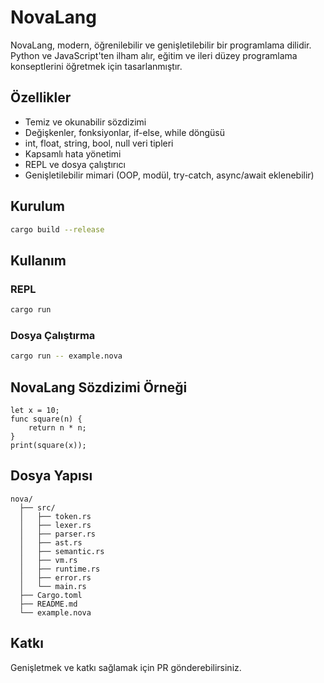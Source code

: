 # NovaLang

NovaLang, modern, öğrenilebilir ve genişletilebilir bir programlama dilidir. Python ve JavaScript'ten ilham alır, eğitim ve ileri düzey programlama konseptlerini öğretmek için tasarlanmıştır.

## Özellikler
- Temiz ve okunabilir sözdizimi
- Değişkenler, fonksiyonlar, if-else, while döngüsü
- int, float, string, bool, null veri tipleri
- Kapsamlı hata yönetimi
- REPL ve dosya çalıştırıcı
- Genişletilebilir mimari (OOP, modül, try-catch, async/await eklenebilir)

## Kurulum
```sh
cargo build --release
```

## Kullanım
### REPL
```sh
cargo run
```

### Dosya Çalıştırma
```sh
cargo run -- example.nova
```

## NovaLang Sözdizimi Örneği
```novalang
let x = 10;
func square(n) {
    return n * n;
}
print(square(x));
```

## Dosya Yapısı
```
nova/
  ├── src/
  │   ├── token.rs
  │   ├── lexer.rs
  │   ├── parser.rs
  │   ├── ast.rs
  │   ├── semantic.rs
  │   ├── vm.rs
  │   ├── runtime.rs
  │   ├── error.rs
  │   └── main.rs
  ├── Cargo.toml
  ├── README.md
  └── example.nova
```

## Katkı
Genişletmek ve katkı sağlamak için PR gönderebilirsiniz. 